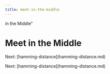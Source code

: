 ```yaml
---
title: meet-in-the-middle
---
```


in the Middle\"

# Meet in the Middle

Next: \[hamming-distance](hamming-distance.md)

Next: \[hamming-distance](hamming-distance.md)
